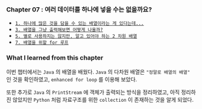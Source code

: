 
### Chapter 07 : 여러 데이터를 하나에 넣을 수는 없을까요?

- [`1. 하나에 많은 것을 담을 수 있는 배열이라는 게 있다는데...`](./section_01_03.md)
- [`3. 배열을 그냥 출력해보면 어떻게 나올까?`](./section_01_03.md)
- [`5. 별로 사용하지는 않지만, 알고 있어야 하는 2 차원 배열`](./section_05_07.md)
- [`7. 배열을 위할 for 루프`](./section_05_07.md)

### What I learned from this chapter

이번 챕터에서는 `Java` 의 배열을 배웠다. `Java` 의 다차원 배열은 `"정말로 배열의 배열"` 인 것을 확인하였고, `enhanced for loop` 를 이용해 보았다.

또한 추가로 `Java` 의 `PrintStream` 에 객체가 출력되는 방식을 정리하였고, 아직 정리하진 않았지만 `Python` 처럼 자료구조를 위한 `collection` 이 존재하는 것을 알게 되었다.


